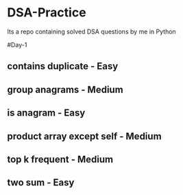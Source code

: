 # DSA-Practice
Its a repo containing solved DSA questions by me in Python

#Day-1
## contains duplicate - Easy
## group anagrams - Medium
## is anagram - Easy
## product array except self - Medium
## top k frequent - Medium
## two sum - Easy
